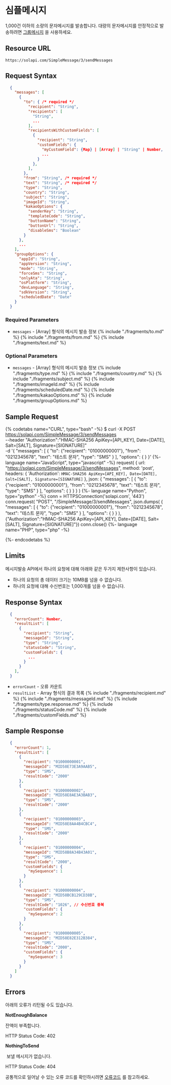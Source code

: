 # 심플메시지

1,000건 이하의 소량의 문자메시지를 발송합니다. 대량의 문자메시지를 안정적으로 발송하려면 [그룹메시지](#GroupMessage) 을 사용하세요.


## Resource URL

`https://solapi.com/SimpleMessage/3/sendMessages`

## Request Syntax

```json
  {
    "messages": [
      {
        "to": { /* required */
          "recipient": "String",
          "recipients": [
            "String",
            ...
          ],
          "recipientsWithCustomFields": [
            {
              "recipient": "String",
              "customFields": {
                "myCustomField": {Map} | [Array] | "String" | Number,  /* 사용자 정의 필드 */
                ...
              }
            },
          ],
        },
        "from": "String", /* required */
        "text": "String", /* required */
        "type": "String",
        "country": "String",       
        "subject": "String",      
        "imageId": "String",
        "kakaoOptions": {
          "senderKey": "String",
          "templateCode": "String",
          "buttonName": "String",
          "buttonUrl": "String",
          "disableSms": "Boolean"
        }
      },
      ...
    ],
    "groupOptions": {
      "appId": "String",
      "appVersion": "String",
      "mode": "String",
      "forceSms": "String",
      "onlyAta": "String",
      "osPlatform": "String",
      "devLanguage": "String",
      "sdkVersion": "String",
      "scheduledDate": "Date"
    }
  }
```

### Required Parameters

* `messages` - [Array] 형식의 메시지 발송 정보
  {% include "./fragments/to.md" %}
  {% include "./fragments/from.md" %}
  {% include "./fragments/text.md" %}

### Optional Parameters

* `messages` - [Array] 형식의 메시지 발송 정보
  {% include "./fragments/type.md" %}
  {% include "./fragments/country.md" %}
  {% include "./fragments/subject.md" %}
  {% include "./fragments/imageId.md" %}
  {% include "./fragments/scheduledDate.md" %}
  {% include "./fragments/kakaoOptions.md" %}
{% include "./fragments/groupOptions.md" %}

## Sample Request

{% codetabs name="CURL", type="bash" -%}
$ curl -X POST https://solapi.com/SimpleMessage/3/sendMessages \
    --header "Authorization":"HMAC-SHA256 ApiKey=[API_KEY], Date=[DATE], Salt=[SALT], Signature=[SIGNATURE]" \
    -d '{
          "messages": [
            {
              "to": {"recipient": "01000000001"},
              "from": "0212345678",
              "text": "테스트 문자",
              "type": "SMS"
            }
          ], "options": { }
        }'
{%- language name="JavaScript", type="javascript" -%}
request(
  {
    url: "https://solapi.com/SimpleMessage/3/sendMessages",
    method: 'post',
    headers: {
      'Authorization': `HMAC-SHA256 ApiKey=[API_KEY], Date=[DATE], Salt=[SALT], Signature=[SIGNATURE]`
    },
    json: {
      "messages": [
        {
          "to": {"recipient": "01000000001"},
          "from": "0212345678",
          "text": "테스트 문자",
          "type": "SMS"
        }
      ], "options": { }
    }
  }
)
{%- language name="Python", type="python" -%}
conn = HTTPSConnection('solapi.com', '443')
conn.request(
  "POST",
  "/SimpleMessage/3/sendMessages",
  json.dumps(
    {
      "messages": [
        {
          "to": {"recipient": "01000000001"},
          "from": "0212345678",
          "text": "테스트 문자",
          "type": "SMS"
        }
      ], "options": { }
    }
  ),
  {"Authorization":"HMAC-SHA256 ApiKey=[API_KEY], Date=[DATE], Salt=[SALT], Signature=[SIGNATURE]"})
conn.close()
{%- language name="PHP", type="php" -%}
<?php
$ch = curl_init();
curl_setopt($ch, CURLOPT_URL,"https://solapi.com/SimpleMessage/3/sendMessages"); //requset URL
curl_setopt($ch, CURLOPT_POST, 1);
curl_setopt($ch, CURLOPT_HTTPHEADER, array('Authorization: HMAC-SHA256 ApiKey=[API_KEY], Date=[DATA], Salt=[SALT], Signature=[SIGNATURE])');
curl_setopt($ch, CURLOPT_POSTFIELDS, json_encode(
    {
      "messages": [
        {
          "to": {"recipient": "01000000001"},
          "from": "0212345678",
          "text": "테스트 문자",
          "type": "SMS"
        }
      ], "options": { }
    }
));
curl_exec($ch);
curl_close($ch);
?>
{%- endcodetabs %}

## Limits

메시지발송 API에서 하나의 요청에 대해 아래와 같은 두가지 제한사항이 있습니다.

  - 하나의 요청의 총 데이터 크기는 10MB를 넘을 수 없습니다.
  - 하나의 요청에 대해 수신번호는 1,000개를 넘을 수 없습니다.

## Response Syntax

```json
  {
    "errorCount": Number,
    "resultList": [
      {
        "recipient": "String",
        "messageId": "String",
        "type": "String",
        "statusCode": "String",
        "customFields": {
          ...
        }
      }
    ],
  }
```

* `errorCount` - 오류 카운트
* `resultList` - Array 형식의 결과 목록
  {% include "./fragments/recipient.md" %}
  {% include "./fragments/messageId.md" %}
  {% include "./fragments/type.response.md" %}
  {% include "./fragments/statusCode.md" %}
  {% include "./fragments/customFields.md" %}
  
## Sample Response

```json
  {
    "errorCount": 1,
    "resultList": [
      {
        "recipient": "01000000001",
        "messageId": "MID58E73E3A9AAB5",
        "type": "SMS",
        "resultCode": "2000"
      },
      {
        "recipient": "01000000002",
        "messageId": "MID58E8AE3A3BAB3",
        "type": "SMS",
        "resultCode": "2000"
      },
      {
        "recipient": "01000000003",
        "messageId": "MID58E8AA4B4CBC4",
        "type": "SMS",
        "resultCode": "2000"
      },
      {
        "recipient": "01000000004",
        "messageId": "MID58B8A34B43A01",
        "type": "SMS",
        "resultCode": "2000",
        "customFields": {
          "mySequence": 1
        }
      },
      {
        "recipient": "01000000004",
        "messageId": "MID58BCB129CD38B",
        "type": "SMS",
        "resultCode": "1026", // 수신번호 중복
        "customFields": {
          "mySequence": 2
        }
      },
      {
        "recipient": "01000000005",
        "messageId": "MID58E82E312B384",
        "type": "SMS",
        "resultCode": "2000",
        "customFields": {
          "mySequence": 3
        }
      }
    ]
  }
```

## Errors

아래의 오류가 리턴될 수도 있습니다.

**NotEnoughBalance**

  잔액이 부족합니다.

  HTTP Status Code: 402

**NothingToSend**

  보낼 메시지가 없습니다.

  HTTP Status Code: 404

공통적으로 일어날 수 있는 오류 코드를 확인하시려면 [오류코드](errors.md) 를 참고하세요.
